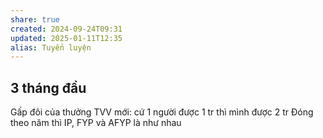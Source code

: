 ```yaml
---
share: true
created: 2024-09-24T09:31
updated: 2025-01-11T12:35
alias: Tuyển luyện
---
```

## 3 tháng đầu
Gấp đôi của thưởng TVV mới: cứ 1 người được 1 tr thì mình được 2 tr
Đóng theo năm thì IP, FYP và AFYP là như nhau